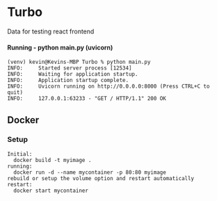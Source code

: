 # Turbo
Data for testing react frontend

#### Running - python main.py (uvicorn)
```
(venv) kevin@Kevins-MBP Turbo % python main.py 
INFO:     Started server process [12534]
INFO:     Waiting for application startup.
INFO:     Application startup complete.
INFO:     Uvicorn running on http://0.0.0.0:8000 (Press CTRL+C to quit)
INFO:     127.0.0.1:63233 - "GET / HTTP/1.1" 200 OK
```

## Docker
### Setup
```
Initial:
  docker build -t myimage .
running: 
  docker run -d --name mycontainer -p 80:80 myimage
rebuild or setup the volume option and restart automatically
restart:
  docker start mycontainer
```